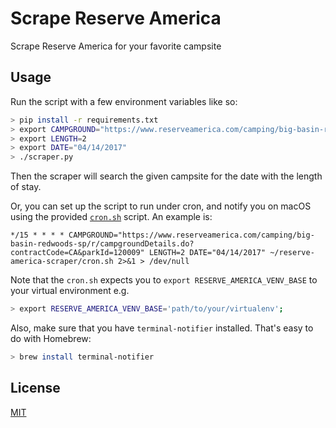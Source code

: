 Scrape Reserve America
======================

Scrape Reserve America for your favorite campsite

Usage
-----

Run the script with a few environment variables like so:

```sh
> pip install -r requirements.txt
> export CAMPGROUND="https://www.reserveamerica.com/camping/big-basin-redwoods-sp/r/campgroundDetails.do?contractCode=CA&parkId=120009"
> export LENGTH=2
> export DATE="04/14/2017"
> ./scraper.py
```

Then the scraper will search the given campsite for the date with the length of stay.

Or, you can set up the script to run under cron, and notify you on macOS using the provided [`cron.sh`](./cron.sh) script. An example is:

```cron
*/15 * * * * CAMPGROUND="https://www.reserveamerica.com/camping/big-basin-redwoods-sp/r/campgroundDetails.do?contractCode=CA&parkId=120009" LENGTH=2 DATE="04/14/2017" ~/reserve-america-scraper/cron.sh 2>&1 > /dev/null
```

Note that the `cron.sh` expects you to `export RESERVE_AMERICA_VENV_BASE` to your virtual environment
e.g.

```sh
> export RESERVE_AMERICA_VENV_BASE='path/to/your/virtualenv';
```

Also, make sure that you have `terminal-notifier` installed. That's easy to do with Homebrew:

```sh
> brew install terminal-notifier
```

License
-------

[MIT](./LICENSE)
